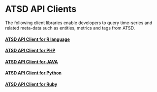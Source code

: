 # ATSD API Clients

The following client libraries enable developers to query time-series and related meta-data such as entities, metrics and tags from ATSD.

#### [ATSD API Client for R language](https://github.com/axibase/atsd-api-r)

#### [ATSD API Client for PHP](https://github.com/axibase/atsd-api-php)

#### [ATSD API Client for JAVA](https://github.com/axibase/atsd-api-java)

#### [ATSD API Client for Python](https://github.com/axibase/atsd-api-python)

#### [ATSD API Client for Ruby](https://github.com/axibase/atsd-api-ruby)
